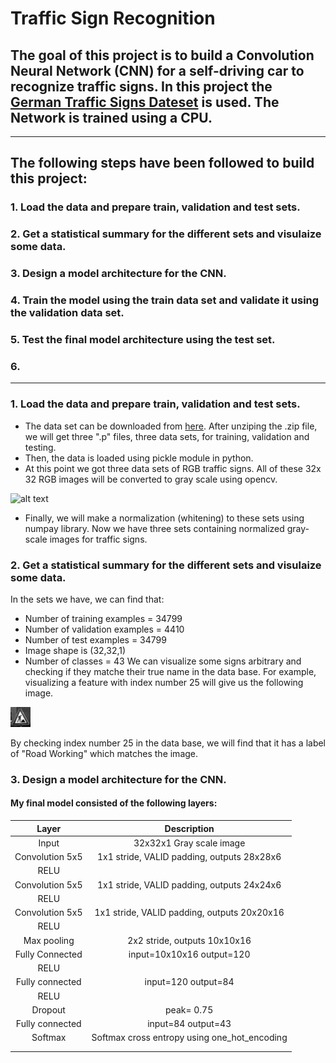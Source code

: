 # Traffic Sign Recognition 

## The goal of this project is to build a Convolution Neural Network (CNN) for a self-driving car to recognize traffic signs. In this project the [German Traffic Signs Dateset](http://benchmark.ini.rub.de/) is used. The Network is trained using a CPU.
---

## The following steps have been followed to build this project:

### 1. Load the data and prepare train, validation and test sets.
### 2. Get a statistical summary for the different sets and visulaize some data.
### 3. Design a model architecture for the CNN.
### 4. Train the model using the train data set and validate it using the validation data set.
### 5. Test the final model architecture using the test set.
### 6.
---

[//]: # (Image References)

[image1]: ./examples/image.png "Visualization"
[image2]: ./examples/grayscale.jpg "Grayscaling"
[image3]: ./examples/random_noise.jpg "Random Noise"
[image4]: ./examples/placeholder.png "Traffic Sign 1"
[image5]: ./examples/placeholder.png "Traffic Sign 2"
[image6]: ./examples/placeholder.png "Traffic Sign 3"
[image7]: ./examples/placeholder.png "Traffic Sign 4"
[image8]: ./examples/placeholder.png "Traffic Sign 5"

### 1. Load the data and prepare train, validation and test sets.
* The data set can be downloaded from [here](https://d17h27t6h515a5.cloudfront.net/topher/2017/February/5898cd6f_traffic-signs-data/traffic-signs-data.zip). After unziping the .zip file, we will get three ".p" files, three data sets, for training, validation and testing.
* Then, the data is loaded using pickle module in python.
* At this point we got three data sets of RGB traffic signs. All of these 32x 32 RGB images will be converted to gray scale using opencv.

![alt text][image2]

* Finally, we will make a normalization (whitening) to these sets using numpay library. 
Now we have three sets containing normalized gray-scale images for traffic signs. 

### 2. Get a statistical summary for the different sets and visulaize some data.
In the sets we have, we can find that:
* Number of training examples = 34799
* Number of validation examples = 4410
* Number of test examples = 34799
* Image shape is (32,32,1)
* Number of classes = 43
We can visualize some signs arbitrary and checking if they matche their true name in the data base. For example, visualizing a feature with index number 25 will give us the following image.

![alt text][image1] 

By checking index number 25 in the data base, we will find that it has a label of "Road Working" which matches the image.

### 3. Design a model architecture for the CNN.

#### My final model consisted of the following layers:

| Layer         		|     Description	        					| 
|:---------------------:|:---------------------------------------------:| 
| Input         		| 32x32x1 Gray scale image 						| 
| Convolution 5x5     	| 1x1 stride, VALID padding, outputs 28x28x6 	|
| RELU                  |                                               |
| Convolution 5x5		| 1x1 stride, VALID padding, outputs 24x24x6	|
| RELU					|												|
| Convolution 5x5		| 1x1 stride, VALID padding, outputs 20x20x16	|
| RELU					| 												|
| Max pooling	      	| 2x2 stride,  outputs 10x10x16 				|
| Fully Connected	    | input=10x10x16	output=120					|
| RELU					|												|
| Fully connected		| input=120			output=84					|
| RELU					|												|
| Dropout				| peak= 0.75									|
| Fully connected 		| input=84			output=43					|
| Softmax				| Softmax cross entropy using one_hot_encoding	|
|						|												|
|						|												|

